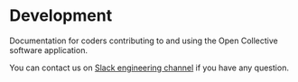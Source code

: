 # Development

Documentation for coders contributing to and using the Open Collective software application.

You can contact us on [Slack engineering channel](https://opencollective.slack.com/messages/C0RMV6F8C) if you have any question.
